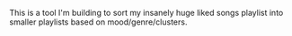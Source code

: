 This is a tool I'm building to sort my insanely huge liked songs playlist into smaller playlists based on mood/genre/clusters.
